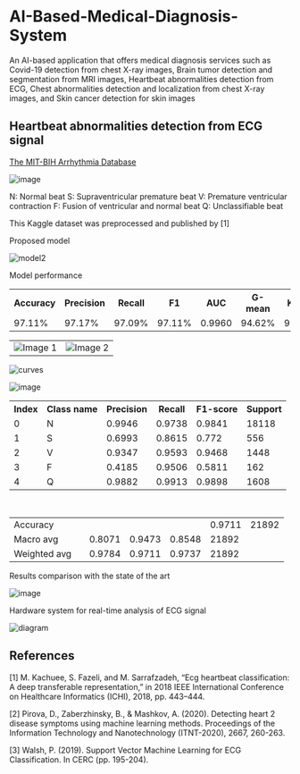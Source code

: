 # AI-Based-Medical-Diagnosis-System
An AI-based application that offers medical diagnosis services such as Covid-19 detection from chest X-ray images, Brain tumor detection and segmentation from MRI images, Heartbeat abnormalities detection from ECG, Chest abnormalities detection and localization from chest X-ray images, and Skin cancer detection for skin images

Heartbeat abnormalities detection from ECG signal
--

[The MIT-BIH Arrhythmia Database](https://www.kaggle.com/datasets/shayanfazeli/heartbeat) 

![image](https://github.com/mohdakrory/AI-Based-Medical-Diagnosis-System/assets/67663339/ad3b1e4b-dfcd-40a7-a9f2-eb85bf3178a3)

N: Normal beat
S: Supraventricular premature beat
V: Premature ventricular contraction
F: Fusion of ventricular and normal beat
Q: Unclassifiable beat

This Kaggle dataset was preprocessed and published by [1] 

Proposed model 

![model2](https://github.com/mohdakrory/AI-Based-Medical-Diagnosis-System/assets/67663339/4d01f247-5cd4-4eeb-bf1f-47c542626840)

Model performance 
<style>
  .reprt-table {
    border-collapse: collapse;
  }

  .report-table, .report-table th, .report-table td {
    border: 1px solid gray;
    padding: 8px;
    text-align: center;
  }
</style>

<table class="report">
  <tr>
    <th>Accuracy</th>
    <th>Precision</th>
    <th>Recall</th>
    <th>F1</th>
    <th>AUC</th>
    <th>G-mean</th>
    <th>Kappa</th>
  </tr>
  <tr>
    <td>97.11%</td>
    <td>97.17%</td>
    <td>97.09%</td>
    <td>97.11%</td>
    <td>0.9960</td>
    <td>94.62%</td>
    <td>90.94%</td>
  </tr>
</table>

<table>
  <tr>
    <td>
      <img src="https://github.com/mohdakrory/AI-Based-Medical-Diagnosis-System/assets/67663339/921f10ed-c06c-4a3b-bde5-a2a54c5e0de3" alt="Image 1">
    </td>
    <td>
      <img src="https://github.com/mohdakrory/AI-Based-Medical-Diagnosis-System/assets/67663339/b0d74e90-6ce9-4126-a879-e4650cf9dfe6" alt="Image 2">
    </td>
  </tr>
</table>

![curves](https://github.com/mohdakrory/AI-Based-Medical-Diagnosis-System/assets/67663339/f52c18c4-aa5b-41e5-85e6-22e9f3780f23)

![image](https://github.com/mohdakrory/AI-Based-Medical-Diagnosis-System/assets/67663339/9a0b69a4-05bd-4161-a83b-c80ce833863d)

<table>
  <tr>
    <th>Index</th>
    <th>Class name</th>
    <th>Precision</th>
    <th>Recall</th>
    <th>F1-score</th>
    <th>Support</th>
  </tr>
  <tr>
    <td>0</td>
    <td>N</td>
    <td>0.9946</td>
    <td>0.9738</td>
    <td>0.9841</td>
    <td>18118</td>
  </tr>
  <tr>
    <td>1</td>
    <td>S</td>
    <td>0.6993</td>
    <td>0.8615</td>
    <td>0.772</td>
    <td>556</td>
  </tr>
  <tr>
    <td>2</td>
    <td>V</td>
    <td>0.9347</td>
    <td>0.9593</td>
    <td>0.9468</td>
    <td>1448</td>
  </tr>
  <tr>
    <td>3</td>
    <td>F</td>
    <td>0.4185</td>
    <td>0.9506</td>
    <td>0.5811</td>
    <td>162</td>
  </tr>
  <tr>
    <td>4</td>
    <td>Q</td>
    <td>0.9882</td>
    <td>0.9913</td>
    <td>0.9898</td>
    <td>1608</td>
  </tr>
</table>
<br>
<table>
  <tr>
    <td>Accuracy</td>
    <td></td>
    <td></td>
    <td></td>
    <td></td>
    <td>0.9711</td>
    <td>21892</td>
  </tr>
  <tr>
    <td>Macro avg</td>
    <td></td>
    <td>0.8071</td>
    <td>0.9473</td>
    <td>0.8548</td>
    <td>21892</td>
  </tr>
  <tr>
    <td>Weighted avg</td>
    <td></td>
    <td>0.9784</td>
    <td>0.9711</td>
    <td>0.9737</td>
    <td>21892</td>
  </tr>
</table>

Results comparison with the state of the art

![image](https://github.com/mohdakrory/AI-Based-Medical-Diagnosis-System/assets/67663339/cb0dc9d5-3965-4ed6-a825-b60d5dbafd07)

Hardware system for real-time analysis of ECG signal 

![diagram](https://github.com/mohdakrory/AI-Based-Medical-Diagnosis-System/assets/67663339/59af1a62-55cd-421a-bc3d-8f7ed82d4705)



References
--

[1]  M. Kachuee, S. Fazeli, and M. Sarrafzadeh, “Ecg heartbeat classification: A deep transferable representation,” in 2018 IEEE International Conference on               Healthcare Informatics (ICHI), 2018, pp. 443–444.

[2]   Pirova, D., Zaberzhinsky, B., & Mashkov, A. (2020). Detecting heart 2 disease symptoms using machine learning methods. Proceedings of the Information                 Technology and Nanotechnology (ITNT-2020), 2667, 260-263.

[3] Walsh, P. (2019). Support Vector Machine Learning for ECG Classification. In CERC (pp. 195-204).

